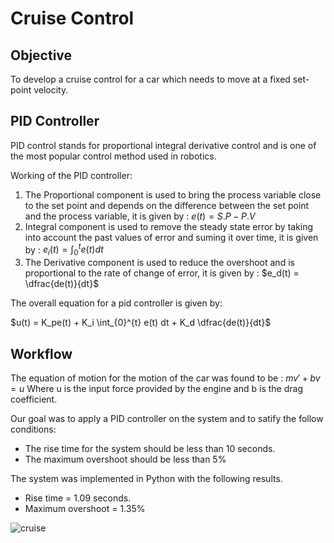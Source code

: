 # Cruise Control
## Objective
To develop a cruise control for a car which needs to move at a fixed set-point velocity.

## PID Controller
PID control stands for proportional integral derivative control and is one of the most popular control method used in robotics.

Working of the PID controller:

1. The Proportional component is used to bring the process variable close to the set point and depends on the difference between the set point and the process variable, it is given by :  $e(t) = S.P - P.V$
3. Integral component is used to remove the steady state error by taking into account the past values of error and suming it over time, it is given by : $e_i(t) =  \int_{0}^{t} e(t) dt$
4. The Derivative component is used to reduce the overshoot and is proportional to the rate of change of error, it is given by : $e_d(t) = \dfrac{de(t)}{dt}$ 

The overall equation for a pid controller is given by:

$u(t) = K_pe(t) + K_i \int_{0}^{t} e(t) dt + K_d \dfrac{de(t)}{dt}$

## Workflow 
The equation of motion for the motion of the car was found to be : $mv'+bv = u$
Where u is the input force provided by the engine and b is the drag coefficient.

Our goal was to apply a PID controller on the system and to satify the follow conditions:
* The rise time for the system should be less than 10 seconds.
* The maximum overshoot should be less than 5%

The system was implemented in Python with the following results.
* Rise time  = 1.09 seconds.
* Maximum overshoot = 1.35%

![cruise](https://user-images.githubusercontent.com/109210914/196035804-36c04ede-36d8-4b54-bc71-bb0aad3f6c71.png)



#

